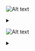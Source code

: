 ![Alt text](https://g.gravizo.com/source/svg/c1?https%3A%2F%2Fraw.githubusercontent.com%2FGreyWayfarer%2FNewRep%2Fmaster%2FREADME.md)
<details> 
<summary></summary>
c1
  digraph G {
    END -> A [label="A-Z, a-z, 0-9"];
    END -> B [label="space"];
    A -> S [label="A-Z, a-z, _"];
    S -> B [label="space"];
    B -> A [label="A-Z, a-z, 0-9"];
    A -> A [label="A-Z, a-z, 0-9"];
  }
c1
</details>

![Alt text](https://g.gravizo.com/source/svg/c2?https%3A%2F%2Fraw.githubusercontent.com%2FGreyWayfarer%2FNewRep%2Fmaster%2FREADME.md)
<details> 
<summary></summary>
c2
  digraph S {
    END -> H [label="space"];
    S -> H [label="space"];
    END -> S [label="0-9"];
    END -> G [label="F, f, L, l"];
    END -> F [label="0-9"];
    END -> E [label="-[1-9], 1-9"];
    END -> C [label="0-9"];
    END -> A [label="0-9"];
    H -> G [label="F, f, L, l"];
    G -> F [label="0-9"];
    F -> F [label="0-9"];
    F -> E [label="-[1-9], 1-9"];
    G -> E [label="-[1-9], 1-9"];
    E -> D [label="e, E"];
    D -> C [label="0-9"];
    C -> C [label="0-9"];
    C -> B [label="."];
    D -> B [label="."];
    B -> A [label="0-9"];
    A -> S [label="1-9"];
    B -> S [label="0, 1-9"];
  }
c2
</details>

